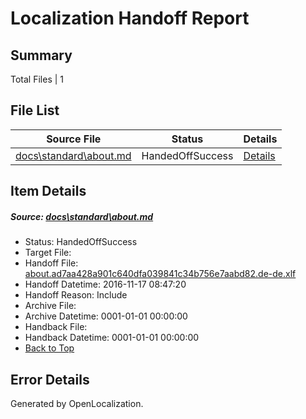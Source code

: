 # <a name='report-top'></a> Localization Handoff Report

## Summary
 Total Files | 1

## File List
 Source File | Status | Details 
 ----------- | ------ | ------- 
 [docs\standard\about.md](https://github.com/dotnet/docs/blob/25ffe74610e938c23294654b35f095fb824d3068/docs/standard/about.md) | HandedOffSuccess | [Details](#f658a9f506c436d86282407d2cf40867f6717e4f3252)

## Item Details
##### <a name='f658a9f506c436d86282407d2cf40867f6717e4f3252'></a> Source: [docs\standard\about.md](https://github.com/dotnet/docs/blob/25ffe74610e938c23294654b35f095fb824d3068/docs/standard/about.md)
* Status: HandedOffSuccess
* Target File: 
* Handoff File: [about.ad7aa428a901c640dfa039841c34b756e7aabd82.de-de.xlf](https://github.com/dotnet/docs.handoff/blob/6e4264bac5c9776f1f04ea8336cf5e31aa372ce9/ol-handoff/dotnet/docs.de-de/master/ht-p2/about.ad7aa428a901c640dfa039841c34b756e7aabd82.de-de.xlf)
* Handoff Datetime: 2016-11-17 08:47:20
* Handoff Reason: Include
* Archive File: 
* Archive Datetime: 0001-01-01 00:00:00
* Handback File: 
* Handback Datetime: 0001-01-01 00:00:00
* [Back to Top](#report-top)


## Error Details

Generated by OpenLocalization.
